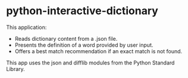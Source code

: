 # python-interactive-dictionary

This application:
- Reads dictionary content from a .json file.
- Presents the definition of a word provided by user input.
- Offers a best match recommendation if an exact match is not found.

This app uses the json and difflib modules from the Python Standard Library.